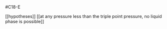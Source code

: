 #C18-E 

[[hypotheses]] [[at any pressure less than the triple point pressure, no liquid phase is possible]]